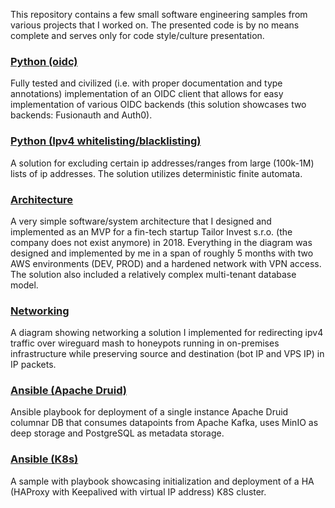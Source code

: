 This repository contains a few small software engineering samples from various projects that I worked on.
The presented code is by no means complete and serves only for code style/culture presentation.

### [Python (oidc)](python/oidc)
Fully tested and civilized (i.e. with proper documentation and type annotations)
implementation of an OIDC client that allows for easy implementation of various
OIDC backends (this solution showcases two backends: Fusionauth and Auth0).

### [Python (Ipv4 whitelisting/blacklisting)](python/ipv4-whitelisting)
A solution for excluding certain ip addresses/ranges from large (100k-1M)
lists of ip addresses. The solution utilizes deterministic finite automata.

### [Architecture](architecture)
A very simple software/system architecture that I designed and implemented as
an MVP for a fin-tech startup Tailor Invest s.r.o. (the company does not exist
anymore) in 2018. Everything in the diagram was designed and implemented by me
in a span of roughly 5 months with two AWS environments (DEV, PROD) and a hardened
network with VPN access. The solution also included a relatively complex
multi-tenant database model.

### [Networking](networking)
A diagram showing networking a solution I implemented for redirecting ipv4
traffic over wireguard mash to honeypots running in on-premises infrastructure
while preserving source and destination (bot IP and VPS IP) in IP packets.

### [Ansible (Apache Druid)](ansible/druid)
Ansible playbook for deployment of a single instance Apache Druid columnar
DB that consumes datapoints from Apache Kafka, uses MinIO as deep storage and
PostgreSQL as metadata storage. 

### [Ansible (K8s)](ansible/k8s)
A sample with playbook showcasing initialization and deployment of a
HA (HAProxy with Keepalived with virtual IP address) K8S cluster.
